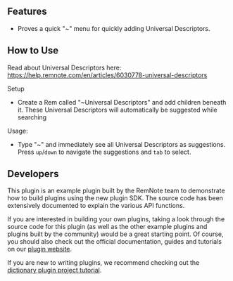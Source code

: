 ## Features

- Proves a quick "~" menu for quickly adding Universal Descriptors.

## How to Use

Read about Universal Descriptors here: https://help.remnote.com/en/articles/6030778-universal-descriptors

Setup

- Create a Rem called "~Universal Descriptors" and add children beneath it. These Universal Descriptors will automatically be suggested while searching

Usage:

- Type "~" and immediately see all Universal Descriptors as suggestions. Press `up`/`down` to navigate the suggestions and `tab` to select.

## Developers

This plugin is an example plugin built by the RemNote team to demonstrate how to build plugins using the new plugin SDK. The source code has been extensively documented to explain the various API functions.

If you are interested in building your own plugins, taking a look through the source code for this plugin (as well as the other example plugins and plugins built by the community) would be a great starting point. Of course, you should also check out the official documentation, guides and tutorials on our [plugin website](https://plugins.remnote.com/).

If you are new to writing plugins, we recommend checking out the [dictionary plugin project tutorial](https://plugins.remnote.com/in-depth-tutorial/overview).
